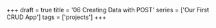 +++
draft = true
title = '06 Creating Data with POST'
series = ['Our First CRUD App']
tags = ['projects']
+++